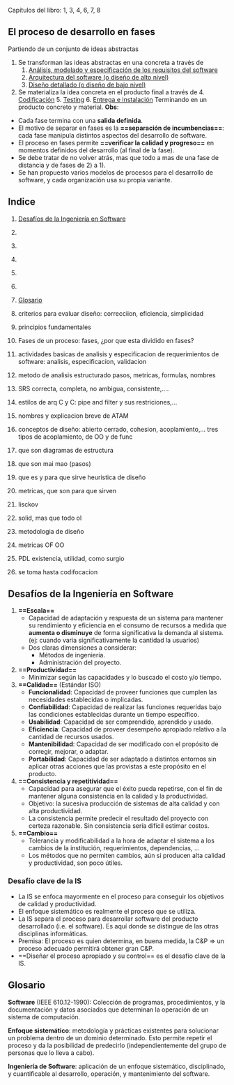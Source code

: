Capítulos del libro: 1, 3, 4, 6, 7, 8
## El proceso de desarrollo en fases
Partiendo de un conjunto de ideas abstractas
1) Se transforman las ideas abstractas en una concreta a través de
	1. [Análisis, modelado y especificación de los requisitos del software](#Análisis,-modelado-y-especificación-de-los-requisitos-del-software)
	2. [Arquitectura del software (o diseño de alto nivel)](#Arquitectura-del-software-(o-diseño-de-alto-nivel))
	3. [Diseño detallado (o diseño de bajo nivel)](#Diseño-detallado-(o-diseño-de-bajo-nivel))
2) Se materializa la idea concreta en el producto final a través de
	4. [Codificación](#Codificación)
	5. [Testing](#Testing)
	6. [Entrega e instalación](#Entrega-e-instalación)
Terminando en un producto concreto y material.
**Obs**: 
- Cada fase termina con una **salida definida**.
- El motivo de separar en fases es la **==separación de incumbencias==**: cada fase manipula distintos aspectos del desarrollo de software.
- El proceso en fases permite **==verificar la calidad y progreso==** en momentos definidos del desarrollo (al final de la fase).
- Se debe tratar de no volver atrás, mas que todo a mas de una fase de distancia y de fases de 2) a 1).
- Se han propuesto varios modelos de procesos para el desarrollo de software, y cada organización usa su propia variante.
## Indice
1. [Desafíos de la Ingeniería en Software](#Desafíos-de-la-Ingeniería-en-Software)
2. [](#)
3. [](#)
4. [](#)
5. [](#)
6. [](#)
7. [Glosario](#Glosario)

9. criterios para evaluar diseño: correcciion, eficiencia, simplicidad
10. principios fundamentales
11. Fases de un proceso: fases, ¿por que esta dividido en fases?
12. actividades basicas de analisis y especificacion de requerimientos de software: analisis, especificacion, validacion
13. metodo de analisis estructurado pasos, metricas, formulas, nombres
14. SRS correcta, completa, no ambigua, consistente,....
15. estilos de arq C y C: pipe and filter y sus restriciones,...
16. nombres y explicacion breve de ATAM
17. conceptos de diseño: abierto cerrado, cohesion, acoplamiento,... tres tipos de acoplamiento, de OO y de func
18. que son diagramas de estructura
19. que son mai mao (pasos)
20. que es y para que sirve heuristica de diseño
21. metricas, que son para que sirven
22. lisckov
23. solid, mas que todo ol
24. metodologia de diseño
25. metricas OF OO
26. PDL existencia, utilidad, como surgio
27. se toma hasta codifocacion

## Desafíos de la Ingeniería en Software

1. **==Escala==**
	- Capacidad de adaptación y respuesta de un sistema para mantener su rendimiento y eficiencia en el consumo de recursos a medida que **aumenta o disminuye** de forma significativa la demanda al sistema. (ej: cuando varia significativamente la cantidad la usuarios)
	- Dos claras dimensiones a considerar:
		- Métodos de ingeniería.
		- Administración del proyecto.
2. **==Productividad==**
	-  Minimizar según las capacidades y lo buscado el costo y/o tiempo.
3. **==Calidad==** (Estándar ISO)
	-  **Funcionalidad**: Capacidad de proveer funciones que cumplen las necesidades establecidas o implicadas.
	- **Confiabilidad**: Capacidad de realizar las funciones requeridas bajo las condiciones establecidas durante un tiempo específico.
	- **Usabilidad**: Capacidad de ser comprendido, aprendido y usado.
	- **Eficiencia**: Capacidad de proveer desempeño apropiado relativo a la cantidad de recursos usados.
	- **Mantenibilidad**: Capacidad de ser modificado con el propósito de corregir, mejorar, o adaptar.
	- **Portabilidad**: Capacidad de ser adaptado a distintos entornos sin aplicar otras acciones que las provistas a este propósito en el producto.
4. **==Consistencia y repetitividad==**
	- Capacidad para asegurar que el éxito pueda repetirse, con el fin de mantener alguna consistencia en la calidad y la productividad.
	- Objetivo: la sucesiva producción de sistemas de alta calidad y con alta productividad.
	- La consistencia permite predecir el resultado del proyecto con certeza razonable. Sin consistencia sería difícil estimar costos.
5. **==Cambio==**
	- Tolerancia y modificabilidad a la hora de adaptar el sistema a los cambios de la institución, requerimientos, dependencias, ...
	- Los métodos que no permiten cambios, aún si producen alta calidad y productividad, son poco útiles.
### Desafío clave de la IS
- La IS se enfoca mayormente en el proceso para conseguir los objetivos de calidad y productividad.
- El enfoque sistemático es realmente el proceso que se utiliza.
- La IS separa el proceso para desarrollar software del producto desarrollado (i.e. el software). Es aquí donde se distingue de las otras disciplinas informáticas.
- Premisa: El proceso es quien determina, en buena medida, la C&P
	=> un proceso adecuado permitirá obtener gran C&P.
- ==Diseñar el proceso apropiado y su control== es el desafío clave de la IS.
## Glosario

**Software** (IEEE 610.12-1990): Colección de programas, procedimientos, y la
documentación y datos asociados que determinan la operación de un sistema de computación.

**Enfoque sistemático**: metodología y prácticas existentes para solucionar un problema dentro de un dominio determinado. Esto permite repetir el proceso y da la posibilidad de predecirlo (independientemente del grupo de personas que lo lleva a cabo).

**Ingeniería de Software**: aplicación de un enfoque sistemático, disciplinado, y cuantificable al desarrollo, operación, y mantenimiento del software.